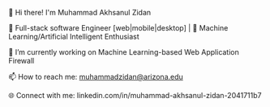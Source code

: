 👋 Hi there! I'm Muhammad Akhsanul Zidan

🚀 Full-stack software Engineer [web|mobile|desktop] | 🤖 Machine Learning/Artificial Intelligent Enthusiast

🔭 I’m currently working on Machine Learning-based Web Application Firewall

📫 How to reach me: muhammadzidan@arizona.edu

🌐 Connect with me: linkedin.com/in/muhammad-akhsanul-zidan-2041711b7 
